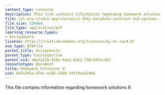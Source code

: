 ```yaml
---
content_type: resource
description: This file contains information regarding homework solutions 9.
file: /ol-ocw-studio-app/courses/1-264j-database-internet-and-systems-integration-technologies-fall-2013/6d7a202ad74cec662688fdcf9ae5c00a_MIT1_264JF13_HW9_sol.pdf
file_size: 528464
file_type: application/pdf
learning_resource_types:
- Assignments
license: https://creativecommons.org/licenses/by-nc-sa/4.0/
ocw_type: OCWFile
parent_title: Assignments
parent_type: CourseSection
parent_uid: a0a3c216-926e-4ae3-63e2-730c50fecd92
resourcetype: Document
title: Homework Solutions 9
uid: 6d7a202a-d74c-ec66-2688-fdcf9ae5c00a
---
```

This file contains information regarding homework solutions 9.